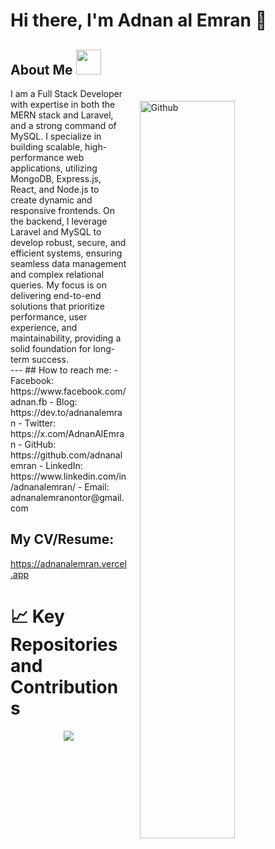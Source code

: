  


# Hi there, I'm Adnan al Emran 👋

<h2> About Me  <img  src = "https://media2.giphy.com/media/ZGHpWzdOEkMKtwLqdc/giphy.gif?cid=ecf05e47a0n3gi1bfqntqmob8g9aid1oyj2wr3ds3mg700bl&rid=giphy.gif" width="40px" height="40px"></h2>
<img style="margin:20px;" width="55%" align="right" alt="Github" src="https://raw.githubusercontent.com/onimur/.github/master/.resources/git-header.svg" />
<p  width="45%"   >
I am a Full Stack Developer with expertise in both the MERN stack and Laravel, and a strong command of MySQL. I specialize in building scalable, high-performance web applications, utilizing MongoDB, Express.js, React, and Node.js to create dynamic and responsive frontends. On the backend, I leverage Laravel and MySQL to develop robust, secure, and efficient systems, ensuring seamless data management and complex relational queries. My focus is on delivering end-to-end solutions that prioritize performance, user experience, and maintainability, providing a solid foundation for long-term success. 
<br>
---
## How to reach me:
- Facebook: https://www.facebook.com/adnan.fb
- Blog: https://dev.to/adnanalemran
- Twitter: https://x.com/AdnanAlEmran
- GitHub: https://github.com/adnanalemran
- LinkedIn:  https://www.linkedin.com/in/adnanalemran/
- Email: adnanalemranontor@gmail.com


## My CV/Resume:
https://adnanalemran.vercel.app
 
# :chart_with_upwards_trend: Key Repositories and Contributions

<p align="center">
  <a >
    <img src="https://api.githubtrends.io/user/svg/adnanalemran/repos?time_range=one_year&include_private=true&group=private&loc_metric=changed&theme=dark" />
  </a>
</p>
